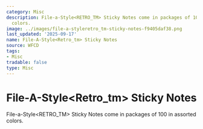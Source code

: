 ```yaml
---
category: Misc
description: File-a-Style<RETRO_TM> Sticky Notes come in packages of 100 in assorted
  colors.
image: ../images/file-a-styleretro_tm-sticky-notes-f9405daf38.png
last_updated: '2025-09-17'
name: File-A-Style<Retro_tm> Sticky Notes
source: WFCD
tags:
- Misc
tradable: false
type: Misc
---
```


# File-A-Style<Retro_tm> Sticky Notes

File-a-Style<RETRO_TM> Sticky Notes come in packages of 100 in assorted colors.

